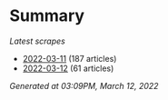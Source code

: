 # Summary
*Latest scrapes*
* [2022-03-11](https://github.com/nuuuwan/news_lk/blob/data/news_lk.2022-03-11.json) (187 articles)
* [2022-03-12](https://github.com/nuuuwan/news_lk/blob/data/news_lk.2022-03-12.json) (61 articles)

*Generated at 03:09PM, March 12, 2022*